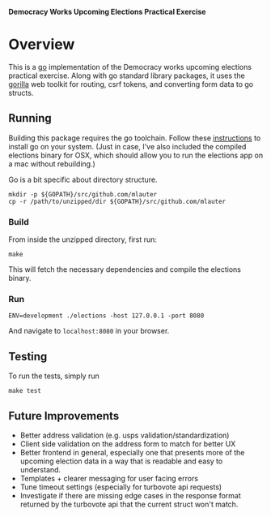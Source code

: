 **Democracy Works Upcoming Elections Practical Exercise**


# Overview

This is a [go](https://golang.org/) implementation of the Democracy works upcoming elections practical exercise. Along with go standard library packages, it uses the [gorilla](https://www.gorillatoolkit.org/) web toolkit for routing, csrf tokens, and converting form data to go structs.

## Running

Building this package requires the go toolchain. Follow these [instructions](https://golang.org/doc/install#install) to install go on your system. (Just in case, I've also included the compiled elections binary for OSX, which should allow you to run the elections app on a mac without rebuilding.)

Go is a bit specific about directory structure.

```
mkdir -p ${GOPATH}/src/github.com/mlauter
cp -r /path/to/unzipped/dir ${GOPATH}/src/github.com/mlauter
``` 

### Build

From inside the unzipped directory, first run:

```
make
```
This will fetch the necessary dependencies and compile the elections binary. 

### Run

```
ENV=development ./elections -host 127.0.0.1 -port 8080
```

And navigate to `localhost:8080` in your browser.

## Testing

To run the tests, simply run

```
make test
```

## Future Improvements

* Better address validation (e.g. usps validation/standardization)
* Client side validation on the address form to match for better UX
* Better frontend in general, especially one that presents more of the upcoming election data in a way that is readable and easy to understand.
* Templates + clearer messaging for user facing errors
* Tune timeout settings (especially for turbovote api requests)
* Investigate if there are missing edge cases in the response format returned by the turbovote api that the current struct won't match.
